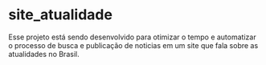 # site_atualidade
Esse projeto está sendo desenvolvido para otimizar o tempo e automatizar o processo de busca e publicação de noticias em um site que fala sobre as atualidades no Brasil. 
